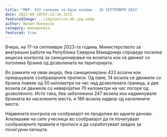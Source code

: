 ```yaml
---
title: 'МВР: 433 санкции за брзо возење - 18 СЕПТЕМВРИ 2023'
date: 2023-09-19T07:13:34.337Z
featuredImage: ../img/police-mk.jpg.webp
author: Филип Поповски
category: македонија
featured: true
---
```

Вчера, на 17-ти септември 2023-та година, Министерството за внатрешни работи на Република Северна Македонија спроведе посилна акциска контрола за санкционирање на возилата кои се движат со поголема брзина од дозволената на територијата.

Во рамките на оваа акција, беа санкционирани 433 возачи кои прекршувале сообраќајните прописи. Од овие, 14 возила се движеле со брзина повеќе од 50 километри на час над дозволената граница, а две возила се движеле со неверојатни 70 километри на час погоре од дозволеното. Исто така, беа забележани 247 возила кои надминувале брзината во населените места, и 186 возила надвор од населените места.

Најавената контрола на сообраќајот ќе продолжи во идните денови. Апелираме на сите учесници во сообраќајот да ги почитуваат сообраќајните правила и прописи и да соработуваат заедно за посигурни патишта.
